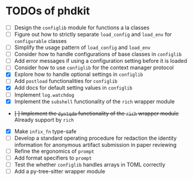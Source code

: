 # TODOs of phdkit

- [ ] Design the `configlib` module for functions a la classes
- [ ] Figure out how to strictly separate `load_config` and `load_env` for `configurable` classes
- [ ] Simplify the usage pattern of `load_config` and `load_env`
- [ ] Consider how to handle configurations of base classes in `configlib`
- [ ] Add error messages if using a configuration setting before it is loaded
- [ ] Consider how to use `configlib` for the context manager protocol
- [x] Explore how to handle optional settings in `configlib`
- [ ] Add `postload` functionalities for `configlib`
- [x] Add docs for default setting values in `configlib`
- [ ] Implement `log.watchdog`
- [x] Implement the `subshell` functionality of the `rich` wrapper module
- ~~[ ] Implement the `dyntqdm` functionality of the `rich` wrapper module~~ Already support by `rich`
- [x] Make `infix_fn` type-safe
- [ ] Develop a standard operating procedure for redaction the identity information for anonymous artifact submission in paper reviewing
- [ ] Refine the ergonomics of `prompt`
- [ ] Add format specifiers to `prompt`
- [ ] Test the whether `configlib` handles arrays in TOML correctly
- [ ] Add a py-tree-sitter wrapper module
